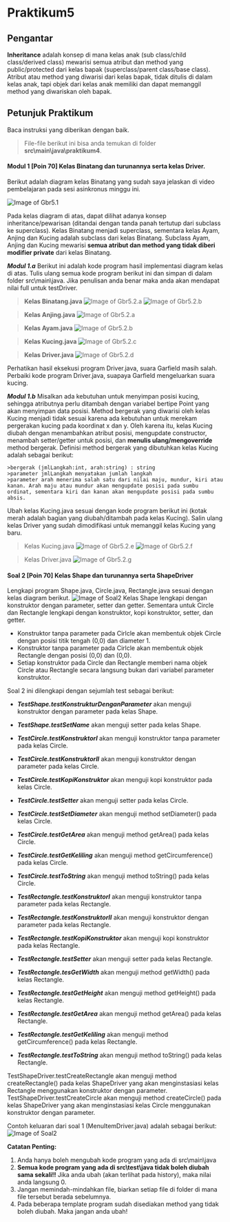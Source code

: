 # Praktikum5
## Pengantar
**Inheritance** adalah konsep di mana kelas anak (sub class/child class/derived class) mewarisi semua atribut dan method yang public/protected dari kelas bapak (superclass/parent class/base class).
Atribut atau method yang diwarisi dari kelas bapak, tidak ditulis di dalam kelas anak, tapi objek dari kelas anak memiliki dan dapat memanggil method yang diwariskan oleh bapak.

## Petunjuk Praktikum
Baca instruksi yang diberikan dengan baik.
>File-file berikut ini bisa anda temukan di folder **src\main\java\praktikum4**.

#### Modul 1 **[Poin 70]** Kelas Binatang dan turunannya serta kelas Driver.
Berikut adalah diagram kelas Binatang yang sudah saya jelaskan di video pembelajaran pada sesi asinkronus minggu ini.

![Image of Gbr5.1](https://apipuro.del.ac.id/v1/file/9c99743a4040f937b3e52d5561cb7b6d)

Pada kelas diagram di atas, dapat dilihat adanya konsep inheritance/pewarisan (ditandai dengan tanda panah tertutup dari subclass ke superclass). Kelas Binatang menjadi superclass, sementara kelas Ayam, Anjing dan Kucing adalah subclass dari kelas Binatang. 
Subclass Ayam, Anjing dan Kucing mewarisi **semua atribut dan method yang tidak diberi modifier private** dari kelas Binatang.

***Modul 1.a*** Berikut ini adalah kode program hasil implementasi diagram kelas di atas. Tulis ulang semua kode program berikut ini dan simpan di dalam folder src\main\java. Jika penulisan anda benar maka anda akan mendapat nilai full untuk testDriver.

>**Kelas Binatang.java**
![Image of Gbr5.2.a](https://apipuro.del.ac.id/v1/file/902511ddcc61fe078d06e1cbc20fcd6a)
![Image of Gbr5.2.b](https://apipuro.del.ac.id/v1/file/4c22f9e32cde23817646d9090b3dd58a)

>**Kelas Anjing.java**
![Image of Gbr5.2.a](https://apipuro.del.ac.id/v1/file/493d5c82d5664fdc057a47b6ae95140b)

>**Kelas Ayam.java**
![Image of Gbr5.2.b](https://apipuro.del.ac.id/v1/file/dc2fda8aa0bc155503433aa713a679d6)

>**Kelas Kucing.java**
![Image of Gbr5.2.c](https://apipuro.del.ac.id/v1/file/3444b2c418ee93ce6395024c8228d13c)

>**Kelas Driver.java**
![Image of Gbr5.2.d](https://apipuro.del.ac.id/v1/file/8a2c13a8e46477491f8de7ac4a7a1043)
 
 Perhatikan hasil eksekusi program Driver.java, suara Garfield masih salah. Perbaiki kode program Driver.java, suapaya Garfield mengeluarkan suara kucing.
 
 ***Modul 1.b*** Misalkan ada kebutuhan untuk menyimpan posisi kucing, sehingga atributnya perlu ditambah dengan variabel bertipe Point yang akan menyimpan data posisi. Method bergerak yang diwarisi oleh kelas Kucing menjadi tidak sesuai karena ada kebutuhan untuk merekam pergerakan kucing pada koordinat x dan y. Oleh karena itu, kelas Kucing diubah dengan menambahkan atribut posisi, mengupdate constructor, menambah setter/getter untuk posisi, dan **menulis ulang/mengoverride** method bergerak. Definisi method bergerak yang dibutuhkan kelas Kucing adalah sebagai berikut:
	
	>bergerak (jmlLangkah:int, arah:string) : string
	>parameter jmlLangkah menyatakan jumlah langkah
	>parameter arah menerima salah satu dari nilai maju, mundur, kiri atau kanan. Arah maju atau mundur akan mengupdate posisi pada sumbu ordinat, sementara kiri dan kanan akan mengupdate posisi pada sumbu absis.
Ubah kelas Kucing.java sesuai dengan kode program berikut ini (kotak merah adalah bagian yang diubah/ditambah pada kelas Kucing). Salin ulang kelas Driver yang sudah dimodifikasi untuk memanggil kelas Kucing yang baru.

>Kelas Kucing.java
![Image of Gbr5.2.e](https://apipuro.del.ac.id/v1/file/c95ec885abb54b46de048c1cde716123)
![Image of Gbr5.2.f](https://apipuro.del.ac.id/v1/file/87e2babdab4ab6b7fdb576f454638e63)

>Kelas Driver.java
![Image of Gbr5.2.g](https://apipuro.del.ac.id/v1/file/739a7041d23df62be23ce7d27ee86697)


#### Soal 2 **[Poin 70]** Kelas Shape dan turunannya serta ShapeDriver
Lengkapi program Shape.java, Circle.java, Rectangle.java sesuai dengan kelas diagram berikut.
![Image of Soal2](http://api.puro.del.ac.id/v1/file/1a67003e6dac5fc3cb2976e7e8641a12)
Kelas Shape lengkapi dengan konstruktor dengan parameter, setter dan getter. Sementara untuk Circle dan Rectangle lengkapi dengan konstruktor, kopi konstruktor, setter, dan getter.

* Konstruktor tanpa parameter pada Cirlcle akan membentuk objek Circle dengan posisi titik tengah (0,0) dan diameter 1.
* Konstruktor tanpa parameter pada Cirlcle akan membentuk objek Rectangle dengan posisi (0,0) dan (0,0).
* Setiap konstruktor pada Circle dan Rectangle memberi nama objek Circle atau Rectangle secara langsung bukan dari variabel parameter konstruktor.

Soal 2 ini dilengkapi dengan sejumlah test sebagai berikut:
* ***TestShape.testKonstrukturDenganParameter*** akan menguji konstruktor dengan parameter pada kelas Shape.
* ***TestShape.testSetName*** akan menguji setter pada kelas Shape.

* ***TestCircle.testKonstruktorI*** akan menguji konstruktor tanpa parameter pada kelas Circle.
* ***TestCircle.testKonstruktorII*** akan menguji konstruktor dengan parameter pada kelas Circle.
* ***TestCircle.testKopiKonstruktor*** akan menguji kopi konstruktor pada kelas Circle.
* ***TestCircle.testSetter*** akan menguji setter pada kelas Circle.
* ***TestCircle.testSetDiameter*** akan menguji method setDiameter() pada kelas Circle.
* ***TestCircle.testGetArea*** akan menguji method getArea() pada kelas Circle.
* ***TestCircle.testGetKeliling*** akan menguji method getCircumference() pada kelas Circle.
* ***TestCircle.testToString*** akan menguji method toString() pada kelas Circle.

* ***TestRectangle.testKonstruktorI*** akan menguji konstruktor tanpa parameter pada kelas Rectangle.
* ***TestRectangle.testKonstruktorII*** akan menguji konstruktor dengan parameter pada kelas Rectangle.
* ***TestRectangle.testKopiKonstruktor*** akan menguji kopi konstruktor pada kelas Rectangle.
* ***TestRectangle.testSetter*** akan menguji setter pada kelas Rectangle.
* ***TestRectangle.tesGetWidth*** akan menguji method getWidth() pada kelas Rectangle.
* ***TestRectangle.testGetHeight*** akan menguji method getHeight() pada kelas Rectangle.
* ***TestRectangle.testGetArea*** akan menguji method getArea() pada kelas Rectangle.
* ***TestRectangle.testGetKeliling*** akan menguji method getCircumference() pada kelas Rectangle.
* ***TestRectangle.testToString*** akan menguji method toString() pada kelas Rectangle.

TestShapeDriver.testCreateRectangle akan menguji method createRectangle() pada kelas ShapeDriver yang akan menginstasiasi kelas Rectangle menggunakan konstruktor dengan parameter.
TestShapeDriver.testCreateCircle akan menguji method createCircle() pada kelas ShapeDriver yang akan menginstasiasi kelas Circle menggunakan konstruktor dengan parameter.

Contoh keluaran dari soal 1 (MenuItemDriver.java) adalah sebagai berikut:
![Image of Soal2](http://api.puro.del.ac.id/v1/file/c574cd8813db9cf404c405927a73d5fc)


	
 


**Catatan Penting:**
1. Anda hanya boleh mengubah kode program yang ada di src\main\java
1. **Semua kode program yang ada di src\test\java  tidak boleh diubah sama sekali!!** Jika anda ubah (akan terlihat pada history), maka nilai anda langsung 0.
1. Jangan memindah-mindahkan file, biarkan setiap file di folder di mana file tersebut berada sebelumnya.
1. Pada beberapa template program sudah disediakan method yang tidak boleh diubah. Maka jangan anda ubah!
